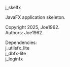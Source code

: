 j_skelfx

JavaFX application skeleton.  

Copyright 2025, Joe1962.  
Authors: Joe1962.

Dependencies:  
j_utilsfx_lite  
j_dbfx-lite  
j_loginfx

